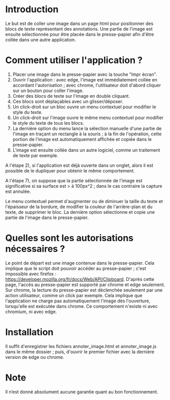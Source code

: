 # Introduction
Le but est de coller une image dans un page html pour positionner des blocs de texte représentant des annotations. Une partie de l'image est ensuite sélectionnée pour être placée dans le presse-papier afin d'être collée dans une autre application.
# Comment utiliser l'application ?
1. Placer une image dans le presse-papier avec la touche "Impr écran".
2. Ouvrir l'application : avec edge, l'image est immédiatement collée en accordant l'autorisation ; avec chrome, l'utilisateur doit d'abord cliquer sur un bouton pour coller l'image.
3. Créer des blocs de texte sur l'image en double cliquant.
4. Ces blocs sont déplaçables avec un glisser/déposer.
5. Un click-droit sur un bloc ouvre un menu contextuel pour modifier le style du texte.
6. Un click-droit sur l'image ouvre le même menu contextuel pour modifier le style du texte de tous les blocs.
7. La dernière option du menu lance la sélection manuelle d'une partie de l'image en traçant un rectangle à la souris ; à la fin de l'opération, cette portion de l'image est automatiquement affichée et copiée dans le presse-papier.
8. L'image est ensuite collée dans un autre logiciel, comme un traitement de texte par exemple.

A l'étape 2), si l'application est déjà ouverte dans un onglet, alors il est possible de le dupliquer pour obtenir le même comportement.

A l'étape 7), on suppose que la partie sélectionnée de l'image est significative si sa surface est > à 100px^2 ; dans le cas contraire la capture est annulée.

Le menu contextuel permet d'augmenter ou de diminuer la taille du texte et l'épaisseur de la bordure, de modifier la couleur de l'arrière-plan et du texte, de supprimer le bloc.
La dernière option sélectionne et copie une partie de l'image dans le presse-papier.
# Quelles sont les autorisations nécessaires ?
Le point de départ est une image contenue dans le presse-papier.
Cela implique que le script doit pouvoir accéder au presse-papier ; c'est impossible avec firefox :
https://developer.mozilla.org/fr/docs/Web/API/Clipboard.
D'après cette page, l'accès au presse-papier est supporté par chrome et edge seulement.
Sur chrome, la lecture du presse-papier est déclenchée seulement par une action utilisateur, comme un click par exemple. Cela implique que l'application ne charge pas automatiquement l'image dès l'ouverture, lorsqu'elle est exécutée dans chrome.
Ce comportement n'existe ni avec chromium, ni avec edge.
# Installation
Il suffit d'enregistrer les fichiers annoter_image.html et annoter_image.js dans le même dossier ; puis, d'ouvrir le premier fichier avec la dernière version de edge ou chrome.
# Note
Il n’est donné absolument aucune garantie quant au bon fonctionnement.
